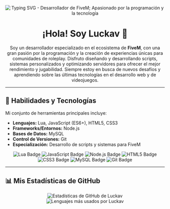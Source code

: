 <p align="center">
  <img src="https://readme-typing-svg.herokuapp.com?font=Fira+Code&size=22&pause=1000&color=F7F7F7&center=true&vCenter=true&width=435&lines=Desarrollador+de+FiveM;Apasionado+por+la+programación;y+la+tecnología" alt="Typing SVG - Desarrollador de FiveM; Apasionado por la programación y la tecnología" />
</p>

<h1 align="center">¡Hola! Soy Luckav 👋</h1>

<p align="center">
  Soy un desarrollador especializado en el ecosistema de <strong>FiveM</strong>, con una gran pasión por la programación y la creación de experiencias únicas para comunidades de roleplay. Disfruto diseñando y desarrollando scripts, sistemas personalizados y optimizando servidores para ofrecer el mejor rendimiento y jugabilidad. Siempre estoy en busca de nuevos desafíos y aprendiendo sobre las últimas tecnologías en el desarrollo web y de videojuegos.
</p>

---

## 🚀 Habilidades y Tecnologías

Mi conjunto de herramientas principales incluye:

* **Lenguajes:** Lua, JavaScript (ES6+), HTML5, CSS3
* **Frameworks/Entornos:** Node.js
* **Bases de Datos:** MySQL
* **Control de Versiones:** Git
* **Especialización:** Desarrollo de scripts y sistemas para FiveM

<p align="center">
  <img src="https://img.shields.io/badge/-Lua-2C2D72?style=flat-square&logo=lua" alt="Lua Badge"/>
  <img src="https://img.shields.io/badge/-JavaScript-F7DF1E?style=flat-square&logo=javascript&logoColor=black" alt="JavaScript Badge"/>
  <img src="https://img.shields.io/badge/-Node.js-339933?style=flat-square&logo=node.js&logoColor=white" alt="Node.js Badge"/>
  <img src="https://img.shields.io/badge/-HTML5-E34F26?style=flat-square&logo=html5&logoColor=white" alt="HTML5 Badge"/>
  <img src="https://img.shields.io/badge/-CSS3-1572B6?style=flat-square&logo=css3" alt="CSS3 Badge"/>
  <img src="https://img.shields.io/badge/-MySQL-4479A1?style=flat-square&logo=mysql&logoColor=white" alt="MySQL Badge"/>
  <img src="https://img.shields.io/badge/-Git-F05032?style=flat-square&logo=git&logoColor=white" alt="Git Badge"/>
  </p>

---

## 📊 Mis Estadísticas de GitHub

<p align="center">
  <img src="https://github-readme-stats.vercel.app/api?username=Luckav&show_icons=true&theme=radical&hide_border=true&include_all_commits=true&count_private=true" alt="Estadísticas de GitHub de Luckav"/>
  <br/>
  <img src="https://github-readme-stats.vercel.app/api/top-langs/?username=Luckav&layout=compact&theme=radical&hide_border=true&include_all_commits=true&count_private=true&langs_count=8" alt="Lenguajes más usados por Luckav"/>
</p>
